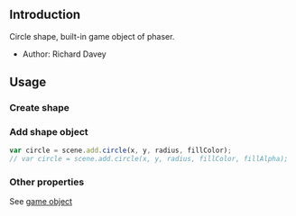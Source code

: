 ## Introduction

Circle shape, built-in game object of phaser.

- Author: Richard Davey

## Usage

### Create shape

### Add shape object

```javascript
var circle = scene.add.circle(x, y, radius, fillColor);
// var circle = scene.add.circle(x, y, radius, fillColor, fillAlpha);
```

### Other properties

See [game object](gameobject.md)
